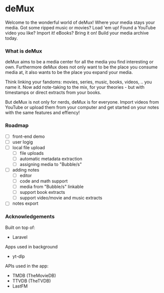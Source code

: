 # deMux

Welcome to the wonderful world of deMux! Where your media stays your media. Got some ripped music or movies? Load 'em up! Found a YouTube video you like? Import it! eBooks? Bring it on! Build your media archive today.

### What is deMux

deMux aims to be a media center for all the media you find interesting or own. Furthermore deMux does not only want to be the place you consume media at, it also wants to be the place you expand your media.

Think linking your fandoms: movies, series, music, books, videos, .. you name it. Now add note-taking to the mix, for your theories - but with timestamps or direct extracts from your books.

But deMux is not only for nerds, deMux is for everyone. Import videos from YouTube or upload them from your computer and get started on your notes with the same features and effiency!

### Roadmap

- [ ] front-end demo
- [ ] user logig
- [ ] local file upload
  - [ ] file uploads
  - [ ] automatic metadata extraction
  - [ ] assigning media to "Bubble/s"
- [ ] adding notes
  - [ ] editor
  - [ ] code and math support
  - [ ] media from "Bubble/s" linkable
  - [ ] support book extracts
  - [ ] support video/movie and music extracts
- [ ] notes export

### Acknowledgements

Built on top of:

- Laravel

Apps used in background

- yt-dlp

APIs used in the app:

- TMDB (TheMovieDB)
- TTVDB (TheTVDB)
- LastFM
